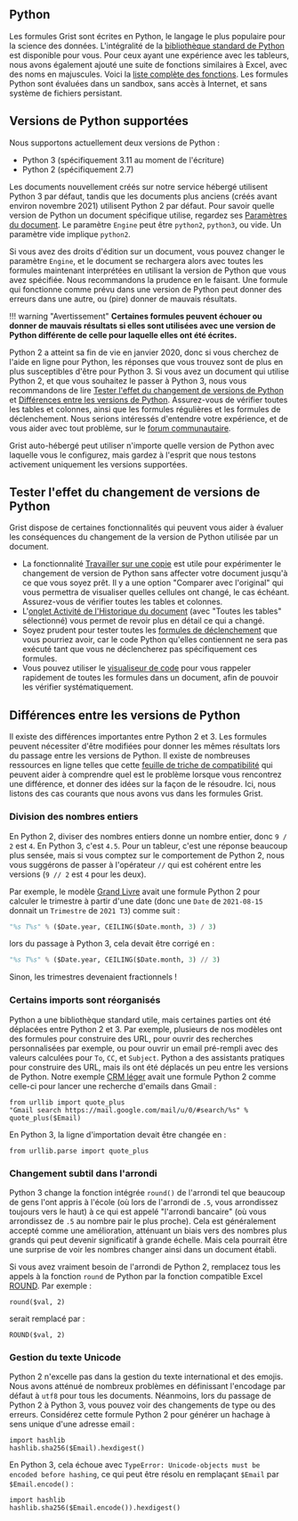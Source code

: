 Python
-------

Les formules Grist sont écrites en Python, le langage le plus populaire pour la science des données.
L'intégralité de la [bibliothèque standard de Python](https://docs.python.org/3/library/) est disponible
pour vous. Pour ceux ayant une expérience avec les tableurs, nous avons également ajouté une suite de fonctions similaires à Excel, avec des noms en majuscules. Voici la [liste complète des fonctions](functions.md).
Les formules Python sont évaluées dans un sandbox, sans accès à Internet, et sans système de fichiers persistant.

## Versions de Python supportées

Nous supportons actuellement deux versions de Python :

 * Python 3 (spécifiquement 3.11 au moment de l'écriture)
 * Python 2 (spécifiquement 2.7)

Les documents nouvellement créés sur notre service hébergé utilisent Python 3 par défaut, tandis que les documents plus anciens (créés avant environ novembre 2021) utilisent Python 2 par défaut. Pour savoir quelle version de Python un document spécifique utilise, regardez ses [Paramètres du document](creating-doc.md#document-settings).
Le paramètre `Engine` peut être `python2`, `python3`, ou vide.
Un paramètre vide implique `python2`.

Si vous avez des droits d'édition sur un document, vous pouvez changer le paramètre `Engine`,
et le document se rechargera alors avec toutes les formules maintenant interprétées en utilisant la
version de Python que vous avez spécifiée. Nous recommandons la prudence en le faisant.
Une formule qui fonctionne comme prévu dans une version de Python peut donner des erreurs
dans une autre, ou (pire) donner de mauvais résultats.

!!! warning "Avertissement"
    **Certaines formules peuvent échouer ou donner de mauvais résultats si elles sont utilisées avec une version de Python différente de celle pour laquelle elles ont été écrites.**

Python 2 a atteint sa fin de vie en janvier 2020, donc si vous cherchez de l'aide en ligne pour Python,
les réponses que vous trouvez sont de plus en plus susceptibles d'être pour Python 3. Si vous avez un document
qui utilise Python 2, et que vous souhaitez le passer à Python 3, nous vous recommandons de lire
[Tester l'effet du changement de versions de Python](python.md#testing-the-effect-of-changing-python-versions)
et [Différences entre les versions de Python](python.md#differences-between-python-versions).
Assurez-vous de vérifier toutes les tables et colonnes, ainsi que les formules régulières et les formules de déclenchement.
Nous serions intéressés d'entendre votre expérience, et de vous aider avec tout problème,
sur le [forum communautaire](https://community.getgrist.com/).

Grist auto-hébergé peut utiliser n'importe quelle version de Python avec laquelle vous le configurez, mais gardez à l'esprit que nous testons activement uniquement les versions supportées.

## Tester l'effet du changement de versions de Python

Grist dispose de certaines fonctionnalités qui peuvent vous aider à évaluer les conséquences du changement de la version de Python utilisée par un document.

 * La fonctionnalité [Travailler sur une copie](copying-docs.md#trying-out-changes) est utile pour
   expérimenter le changement de version de Python sans affecter votre document jusqu'à ce que
   vous soyez prêt. Il y a une option "Comparer avec l'original" qui vous permettra
   de visualiser quelles cellules ont changé, le cas échéant. Assurez-vous de vérifier toutes les tables et colonnes.
 * L'[onglet Activité de l'Historique du document](document-history.md#activity)
   (avec "Toutes les tables" sélectionné) vous permet de revoir plus en détail ce qui a
   changé.
 * Soyez prudent pour tester toutes les [formules de déclenchement](formulas.md#trigger-formulas) que vous pourriez
   avoir, car le code Python qu'elles contiennent ne sera pas exécuté tant que vous ne déclencherez pas spécifiquement ces formules.
 * Vous pouvez utiliser le [visualiseur de code](formulas.md#code-viewer) pour vous rappeler rapidement
   de toutes les formules dans un document, afin de pouvoir les vérifier systématiquement.

## Différences entre les versions de Python

Il existe des différences importantes entre Python 2 et 3. Les formules peuvent nécessiter
d'être modifiées pour donner les mêmes résultats lors du passage entre les versions de Python. Il existe de nombreuses ressources en ligne telles que cette
[feuille de triche de compatibilité](https://python-future.org/compatible_idioms.html)
qui peuvent aider à comprendre quel est le problème lorsque vous rencontrez une différence, et
donner des idées sur la façon de le résoudre. Ici, nous listons des cas courants que nous avons
vus dans les formules Grist.

### Division des nombres entiers

En Python 2, diviser des nombres entiers donne un nombre entier, donc `9 / 2` est `4`.
En Python 3, c'est `4.5`. Pour un tableur, c'est une réponse beaucoup plus sensée,
mais si vous comptez sur le comportement de Python 2, nous vous suggérons de passer à l'opérateur `//`
qui est cohérent entre les versions (`9 // 2` est `4` pour les deux).

Par exemple, le modèle [Grand Livre](https://templates.getgrist.com/2YwYBWpREY2a/General-Ledger)
avait une formule Python 2 pour calculer le trimestre à partir d'une date (donc une `Date` de
`2021-08-15` donnait un `Trimestre` de `2021 T3`) comme suit :

```py
"%s T%s" % ($Date.year, CEILING($Date.month, 3) / 3)
```

lors du passage à Python 3, cela devait être corrigé en :

```py
"%s T%s" % ($Date.year, CEILING($Date.month, 3) // 3)
```

Sinon, les trimestres devenaient fractionnels !

### Certains imports sont réorganisés

Python a une bibliothèque standard utile, mais certaines parties ont été
déplacées entre Python 2 et 3.
Par exemple, plusieurs de nos modèles ont des formules pour construire des URL,
pour ouvrir des recherches personnalisées par exemple, ou pour ouvrir un email pré-rempli
avec des valeurs calculées pour `To`, `CC`, et `Subject`.
Python a des assistants pratiques pour construire des URL,
mais ils ont été déplacés un peu entre les versions de Python.
Notre exemple [CRM léger](https://templates.getgrist.com/doc/lightweight-crm)
avait une formule Python 2 comme celle-ci pour lancer une recherche d'emails dans
Gmail :

```
from urllib import quote_plus
"Gmail search https://mail.google.com/mail/u/0/#search/%s" % quote_plus($Email)
```

En Python 3, la ligne d'importation devait être changée en :

```
from urllib.parse import quote_plus
```

### Changement subtil dans l'arrondi

Python 3 change la fonction intégrée `round()` de l'arrondi tel que beaucoup de gens l'ont appris à l'école
(où lors de l'arrondi de `.5`, vous arrondissez toujours vers le haut)
à ce qui est appelé "l'arrondi bancaire" (où vous arrondissez de `.5` au
nombre pair le plus proche). Cela est généralement accepté comme une amélioration, atténuant
un biais vers des nombres plus grands qui peut devenir significatif à grande échelle.
Mais cela pourrait être une surprise de voir les nombres changer ainsi dans un
document établi.

Si vous avez vraiment besoin de l'arrondi de Python 2, remplacez tous les appels à la fonction
`round` de Python par la fonction compatible Excel [ROUND](functions.md#round). Par exemple :

```
round($val, 2)
```

serait remplacé par :

```
ROUND($val, 2)
```

### Gestion du texte Unicode

Python 2 n'excelle pas dans la gestion du texte international et des emojis.
Nous avons atténué de nombreux problèmes en définissant l'encodage par défaut
à `utf8` pour tous les documents. Néanmoins, lors du passage de Python 2 à
Python 3, vous pouvez voir des changements de type ou des erreurs. Considérez cette formule Python 2
pour générer un hachage à sens unique d'une adresse email :

```
import hashlib
hashlib.sha256($Email).hexdigest()
```

En Python 3, cela échoue avec `TypeError: Unicode-objects must be encoded before hashing`,
ce qui peut être résolu en remplaçant `$Email` par `$Email.encode()` :

```
import hashlib
hashlib.sha256($Email.encode()).hexdigest()
```